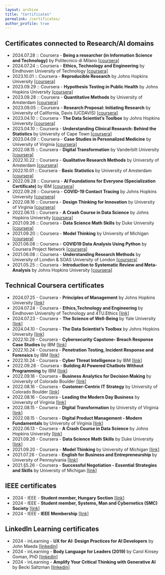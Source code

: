 ```yaml
---
layout: archive
title: "Certificates"
permalink: /certificates/
author_profile: true
---
```


##  Certificates connected to Research/AI domains

* 2024.07.28 :: Coursera - **Being a researcher (in Information Science and Technology)** by Politecnico di Milano [[coursera]](https://www.coursera.org/account/accomplishments/verify/ZAKQGRBMEV6A)
* 2024.07.24 :: Coursera - **Ethics, Technology and Engineering** by Eindhoven University of Technology [[coursera]](https://www.coursera.org/account/accomplishments/verify/KYV5NR5ZUJYZ)
* 2023.10.01 :: Coursera - **Reproducible Research** by Johns Hopkins University [[coursera]](https://www.coursera.org/account/accomplishments/verify/TB9QEMK487JG)
* 2023.09.29 :: Coursera - **Hypothesis Testing in Public Health** by Johns Hopkins University [[coursera]](https://www.coursera.org/account/accomplishments/verify/JL8QEEUDVL2H)
* 2023.09.28  :: Coursera - **Quantitative Methods** by University of Amsterdam [[coursera]](https://www.coursera.org/account/accomplishments/verify/SUQ9QMMZ9EAX)
* 2023.09.05 :: Coursera - **Research Proposal: Initiating Research** by University of California, Davis (UCDAVIS) [[coursera]](https://www.coursera.org/account/accomplishments/verify/LVASMXWKQPT5)
* 2023.04.10 :: Coursera - **The Data Scientist’s Toolbox** by Johns Hopkins University [[coursera]](https://www.coursera.org/account/accomplishments/verify/ZD8VSEKXQZMS)
* 2023.04.10 :: Coursera - **Understanding Clinical Research: Behind the Statistics** by University of Cape Town [[coursera]](https://www.coursera.org/account/accomplishments/verify/8TGV97BM7KP7)
* 2023.04.09 :: Coursera - **Case Studies in Personalized Medicine** by University of Virginia [[coursera]](https://www.coursera.org/account/accomplishments/verify/SN2X64SS6CRN)
* 2022.08.15 :: Coursera - **Digital Transformation** by Vanderbilt University [[coursera]](https://www.coursera.org/account/accomplishments/verify/5VEFEF8Y5MQU)
* 2022.10.22 :: Coursera - **Qualitative Research Methods** by University of Amsterdam [[coursera]](https://www.coursera.org/account/accomplishments/verify/7V8M7J6J3TRR)
* 2022.10.01 :: Coursera - **Basic Statistics** by University of Amsterdam [[coursera]](https://www.coursera.org/account/accomplishments/verify/JTHFJU6BY4EM)
* 2022.09.28 :: Coursera - **AI Foundations for Everyone (Specialization Certificate)** by IBM [[coursera]](https://www.coursera.org/account/accomplishments/specialization/2Q9XZ6EEUVNR)
* 2022.09.28 :: Coursera - **COVID-19 Contact Tracing** by Johns Hopkins University [[coursera]](https://www.coursera.org/account/accomplishments/verify/BHHLUTZEDFMP)
* 2022.08.16 :: Coursera - **Design Thinking for Innovation** by University of Virginia [[coursera]](https://www.coursera.org/account/accomplishments/verify/D2D4NEZ994AS)
* 2022.06.13 :: Coursera - **A Crash Course in Data Science** by Johns Hopkins University [[coursera]](https://www.coursera.org/account/accomplishments/verify/JYGR5JUKEA4M)
* 2021.09.26 :: Coursera - **Data Science Math Skills** by Duke University [[coursera]](https://www.coursera.org/account/accomplishments/verify/ZHMPNUULB3ZZ)
* 2021.09.20 :: Coursera - **Model Thinking** by University of Michigan [[coursera]](https://www.coursera.org/account/accomplishments/verify/82Z5AVGFJJBG)
* 2021.06.08 :: Coursera - **COVID19 Data Analysis Using Python** by Coursera Project Network [[coursera]](https://www.coursera.org/account/accomplishments/verify/N3EDFV4HJFCT)
* 2021.06.08 :: Coursera - **Understanding Research Methods** by University of London & SOAS University of London [[coursera]](https://www.coursera.org/account/accomplishments/verify/P59MZUUDAAYZ)
* 2021.05.25 :: Coursera - **Introduction to Systematic Review and Meta-Analysis** by Johns Hopkins University [[coursera]](https://www.coursera.org/account/accomplishments/verify/DKNUCDD8H9EK)

##  Technical Coursera certificates

* 2024.07.25 - Coursera - **Principles of Management** by Johns Hopkins University [[link]](https://github.com/biroka/biroka/blob/main/Certificates/Coursera/Coursera_Principles%20of%20Management_UX2LR7CMEGK5.pdf)
* 2024.07.24 - Coursera - **Ethics,Technology and Engineering** by Eindhoven University of Technology and 4TU.Ethics [[link]](https://github.com/biroka/biroka/blob/main/Certificates/Coursera/Coursera_Ethics-Technology%20and%20Engineering_KYV5NR5ZUJYZ.pdf)
* 2024.07.23 - Coursera - **The Science of Well-Being** by Yale University [[link]](https://github.com/biroka/biroka/blob/main/Certificates/Coursera/Coursera_The%20Science%20of%20Well-Being_%20P4K3RMP9DPM5.pdf)
* 2024.04.10 - Coursera - **The Data Scientist’s Toolbox** by Johns Hopkins University [[link]](https://github.com/biroka/biroka/blob/main/Certificates/Coursera/Coursera_The%20Data%20Scientist%E2%80%99s%20Toolbox_ZD8VSEKXQZMS.pdf)
* 2022.10.28 - Coursera - **Cybersecurity Capstone- Breach Response Case Studies** by IBM [[link]](https://github.com/biroka/biroka/blob/main/Certificates/Coursera/Coursera_Cybersecurity%20Capstone-%20Breach%20Response%20Case%20Studies_HSEBVQVJM8EQ.pdf)
* 2022.10.24 - Coursera - **Penetration Testing, Incident Response and Forensics** by IBM [[link]](https://github.com/biroka/biroka/blob/main/Certificates/Coursera/Coursera_Penetration%20Testing%2C%20Incident%20Response%20and%20Forensics_DJXCRXUDCZXY.pdf)
* 2022.10.24 - Coursera - **Cyber Threat Intelligence** by IBM [[link]](https://github.com/biroka/biroka/blob/main/Certificates/Coursera/Coursera_Cyber%20Threat%20Intelligence_YDQFTLD8P4GD.pdf)
* 2022.09.28 - Coursera - **Building AI Powered Chatbots Without Programming** by IBM [[link]](https://github.com/biroka/biroka/blob/main/Certificates/Coursera/Coursera_Building%20AI%20Powered%20Chatbots%20Without%20Programming_QLP3KLPS9A4N.pdf)
* 2022.09.18 - Coursera - **Business Analytics for Decision Making** by University of Colorado Boulder [[link]](https://github.com/biroka/biroka/blob/main/Certificates/Coursera/Coursera_Business%20Analytics%20for%20Decision%20Making_TFJXLD7DKL6Z.pdf)
* 2022.08.16 - Coursera - **Customer-Centric IT Strategy** by University of Colorado Boulder [[link]](https://github.com/biroka/biroka/blob/main/Certificates/Coursera/Coursera_Customer-Centric%20IT%20Strategy_BK46WPHDT3JQ.pdf)
* 2022.08.16 - Coursera - **Leading the Modern Day Business** by University of Virginia [[link]](https://github.com/biroka/biroka/blob/main/Certificates/Coursera/Coursera_Customer-Centric%20IT%20Strategy_BK46WPHDT3JQ.pdf)
* 2022.08.15 - Coursera - **Digital Transformation** by University of Virginia [[link]](https://github.com/biroka/biroka/blob/main/Certificates/Coursera/Coursera_Digital%20Transformation_5VEFEF8Y5MQU.pdf)
* 2022.08.15 - Coursera - **Digital Product Management - Modern Fundamentals** by University of Virginia [[link]](https://github.com/biroka/biroka/blob/main/Certificates/Coursera/Coursera_Digital%20Product%20Management-%20Modern%20Fundamentals_XGTZ8V2VJ2AV.pdf)
* 2022.06.13 - Coursera - **A Crash Course in Data Science** by Johns Hopkins University [[link]](https://github.com/biroka/biroka/blob/main/Certificates/Coursera/Coursera%20_A%20Crash%20Course%20in%20Data%20Science_JYGR5JUKEA4M.pdf)
* 2021.09.26 - Coursera - **Data Science Math Skills** by Duke University [[link]](https://github.com/biroka/biroka/blob/main/Certificates/Coursera/Coursera_Data%20Science%20Math%20Skills_ZHMPNUULB3ZZ.pdf)
* 2021.09.20 - Coursera - **Model Thinking** by University of Michigan [[link]](https://github.com/biroka/biroka/blob/main/Certificates/Coursera/Coursera_Model%20Thinking_82Z5AVGFJJBG.pdf)
* 2021.07.26 - Coursera - **English for Business and Entrepreneurship** by University of Pennsylvania [[link]](https://github.com/biroka/biroka/blob/main/Certificates/Coursera/Coursera_English%20for%20Business%20and%20Entrepreneurship_YUNJ46C7WACN.pdf)
* 2021.§5.26 - Coursera - **Successful Negotiation - Essential Strategies and Skills** by University of Michigan [[link]](https://github.com/biroka/biroka/blob/main/Certificates/Coursera/Coursera%20_Successful%20Negotiation-%20Essential%20Strategies%20and%20Skills_FXNVXS4GLFLM.pdf)

##  IEEE certificates

* 2024 - IEEE - **Student member, Hungary Section** [[link]](https://github.com/biroka/biroka/blob/main/Certificates/IEEE/2024_IEEE_AttilaBiro_Membership.PDF)
* 2024 - IEEE - **Student member, Systems, Man and Cybernetics (SMC) Society** [[link]](https://github.com/biroka/biroka/blob/main/Certificates/IEEE/2024_IEEE_SMC-AttilaBiro_MEMSMC028.pdf)
* 2024 - IEEE - **IEEE Membership** [[link]](https://github.com/biroka/biroka/blob/main/Certificates/IEEE/2024_IEEE_Student_Membership_MEMIEEE500.pdf)

##  LinkedIn Learning certificates

* 2024 - inLearning - **UX for AI: Design Practices for AI Developers** by John Maeda [[linkedin]](https://www.linkedin.com/learning/certificates/9b512a5767a50fe2e7f95335b0afc2ccddc93b38bd2d3c326d76fc6d52f5c65e)
* 2024 - inLearning - **Body Language for Leaders (2019)** by Carol Kinsey Goman, PhD [[linkedin]](https://www.linkedin.com/learning/certificates/43c5560739e7e03f40a48ec4d80d421e3990ebb4cd4add9099bf4be9bfd931fd)
* 2024 - inLearning - **Amplify Your Critical Thinking with Generative AI** by Becki Saltzman [[linkedin]](https://www.linkedin.com/learning/certificates/43da6c0701fb97bed0d6c5af52e0d5948ebc3fc8ba98a95bc51f02ed42b96f87)

